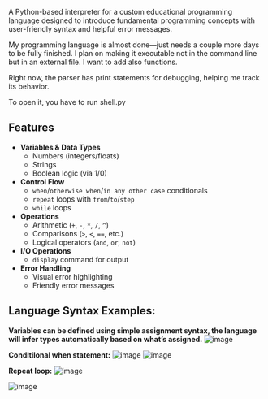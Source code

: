 A Python-based interpreter for a custom educational programming language designed to introduce fundamental programming concepts with user-friendly syntax and helpful error messages.

My programming language is almost done—just needs a couple more days to be fully finished. I plan on making it executable not in the command line but in an external file. I want to add also functions.

Right now, the parser has print statements for debugging, helping me track its behavior.

To open it, you have to run shell.py

## Features 

- **Variables & Data Types**
  - Numbers (integers/floats)
  - Strings
  - Boolean logic (via 1/0)
- **Control Flow**
  - `when`/`otherwise when`/`in any other case` conditionals
  - `repeat` loops with `from`/`to`/`step`
  - `while` loops
- **Operations**
  - Arithmetic (`+`, `-`, `*`, `/`, `^`)
  - Comparisons (`>`, `<`, `==`, etc.)
  - Logical operators (`and`, `or`, `not`)
- **I/O Operations**
  - `display` command for output
- **Error Handling**
  - Visual error highlighting
  - Friendly error messages

 ## Language Syntax Examples:
 
 **Variables can be defined using simple assignment syntax, the language will infer types automatically based on what’s assigned.**
![image](https://github.com/user-attachments/assets/325e4b4b-ad32-4d72-9ddd-12bb7bba5f6a)

**Conditilonal when statement:**
![image](https://github.com/user-attachments/assets/52ac6e92-3b60-4caa-8085-7728b899a41a)
![image](https://github.com/user-attachments/assets/beaa4aac-e6bb-4794-b20e-91f1c009827a)

**Repeat loop:**
![image](https://github.com/user-attachments/assets/535ca26b-1566-4fdb-b1fc-4cc5128a6af9)

![image](https://github.com/user-attachments/assets/a2fb52fa-2de1-4ed3-8fd0-f8f2ba350cf4)




 
